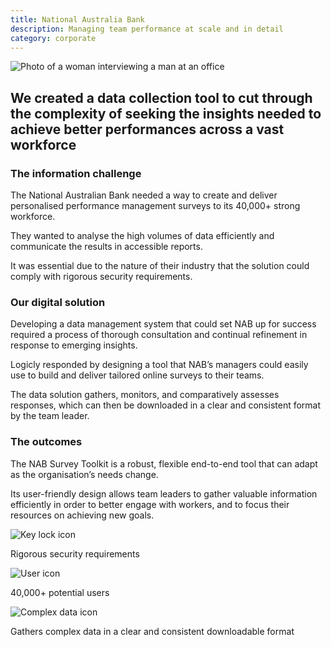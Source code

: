 ```yaml
---
title: National Australia Bank
description: Managing team performance at scale and in detail
category: corporate
---
```

<div class="grid grid-cols-12 gap-0 lg:gap-8">

<div class="col-span-12 project-images">
    <img src="/Projects/Images/14_National_Australia_Bank/National-Australia-Bank-coworkers-meeting.jpg" alt="Photo of a woman interviewing a man at an office" />
</div>


<div class="col-span-12 lg:col-span-9 project-text lg:order-last">
<div>

## We created a data collection tool to cut through the complexity of seeking the insights needed to achieve better performances across a vast workforce

### The information challenge
The National Australian Bank needed a way to create and deliver personalised performance management surveys to its 40,000+ strong workforce.

They wanted to analyse the high volumes of data efficiently and communicate the results in accessible reports.

It was essential due to the nature of their industry that the solution could comply with rigorous security requirements.

### Our digital solution
Developing a data management system that could set NAB up for success required a process of thorough consultation and continual refinement in response to emerging insights.

Logicly responded by designing a tool that NAB’s managers could easily use to build and deliver tailored online surveys to their teams.

The data solution gathers, monitors, and comparatively assesses responses, which can then be downloaded in a clear and consistent format by the team leader.

### The outcomes
The NAB Survey Toolkit is a robust, flexible end-to-end tool that can adapt as the organisation’s needs change.

Its user-friendly design allows team leaders to gather valuable information efficiently in order to better engage with workers, and to focus their resources on achieving new goals.

</div>
</div>


<div class="col-span-12 lg:col-span-3 icons-sidebar">
<div>
<img src="/Projects/Icons/14_National_Australia_Bank/Rigorous_security_requirements.svg" alt="Key lock icon" />
        
Rigorous security requirements
</div>

<div>
<img src="/Projects/Icons/14_National_Australia_Bank/40000_potential_users.svg" alt="User icon" />

40,000+ potential users
</div>

<div class="icons-sidebar-last">
<img src="/Projects/Icons/14_National_Australia_Bank/Gathers_complex_data_in_a_clear_and_consistent_downloadable_format.svg" alt="Complex data icon" />

Gathers complex data in a clear and consistent downloadable format
</div>
</div>

</div>
